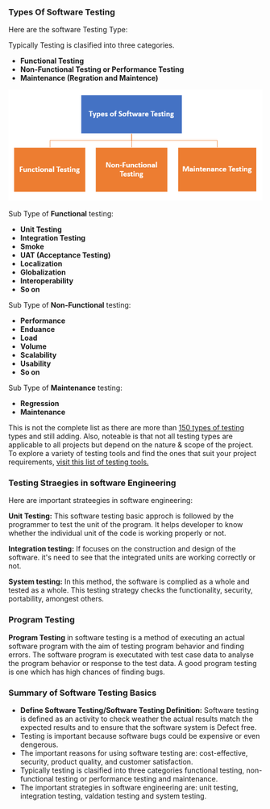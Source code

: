 <h3>Types Of Software Testing</h3>

Here are the software Testing Type:

Typically Testing is clasified into three categories.

- **Functional Testing**
- **Non-Functional Testing or Performance Testing**
- **Maintenance (Regration and Maintence)**

![alt text](image.png)

Sub Type of <strong>Functional</strong> testing:

- **Unit Testing**
- **Integration Testing**
- **Smoke**
- **UAT (Acceptance Testing)**
- **Localization**
- **Globalization**
- **Interoperability**
- **So on**

Sub Type of <strong>Non-Functional</strong> testing:

- **Performance**
- **Enduance**
- **Load**
- **Volume**
- **Scalability**
- **Usability**
- **So on**

Sub Type of <strong>Maintenance</strong> testing:

- **Regression**
- **Maintenance**

This is not the complete list as there are more than <a href="Testing-Type.md"> 150 types of testing </a> types and still adding. Also, noteable is that not all testing types are applicable to all projects but depend on the nature & scope of the project. To explore a variety of testing tools and find the ones that suit your project requirements, <a href="Testing-tools.md">visit this list of testing tools.</a>

<h3> Testing Straegies in software Engineering </h3>

Here are important strateegies in software engineering:

**Unit Testing:** This software testing basic approch is followed by the programmer to test the unit of the program. It helps developer to know whether the individual unit of the code is working properly or not.

**Integration testing:** If focuses on the construction and design of the software. it's need to see that the integrated units are working correctly or not.

**System testing:** In this method, the software is complied as a whole and tested as a whole. This testing strategy checks the functionality, security, portability, amongest others.

<h3>Program Testing</h3>

**Program Testing** in software testing is a method of executing an actual software program with the aim of testing program behavior and finding errors. The software program is executated with test case data to analyse the program behavior or response to the test data. A good program testing is one which has high chances of finding bugs.

<h3>Summary of Software Testing Basics</h3>

- **Define Software Testing/Software Testing Definition:** Software testing is defined as an activity to check weather the actual results match the expected results and to ensure that the software system is Defect free.
- Testing is important because software bugs could be expensive or even dengerous.
- The important reasons for using software testing are: cost-effective, security, product quality, and customer satisfaction.
- Typically testing is clasified into three categories functional testing, non-functional testing or performance testing and maintenance.
- The important strategies in software engineering are: unit testing, integration testing, valdation testing and system testing.